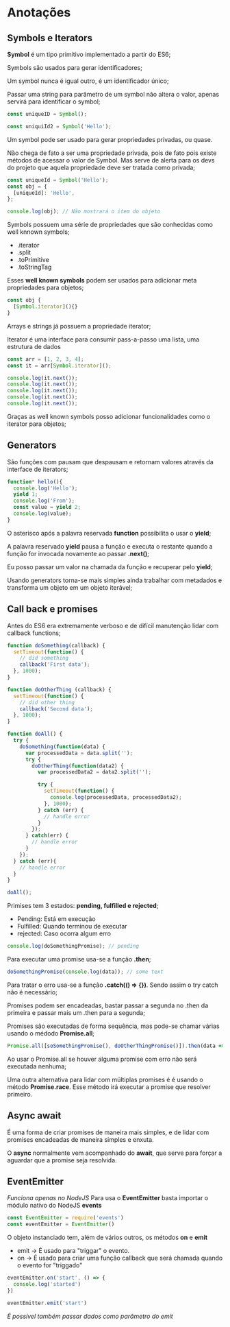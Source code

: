 # Anotações

## Symbols e Iterators

**Symbol** é um tipo primitivo implementado a partir do ES6;

Symbols são usados para gerar identificadores;

Um symbol nunca é igual outro, é um identificador único;

Passar uma string para parâmetro de um symbol não altera o valor, apenas servirá para identificar o symbol;
```js
const uniqueID = Symbol();

const uniquiId2 = Symbol('Hello');
```

Um symbol pode ser usado para gerar propriedades privadas, ou quase.

Não chega de fato a ser uma propriedade privada, pois de fato pois existe métodos de acessar o valor de Symbol. Mas serve de alerta para os devs do projeto que aquela propriedade deve ser tratada como privada;
```js
const uniqueId = Symbol('Hello');
const obj = {
  [uniqueId]: 'Hello',
};

console.log(obj); // Não mostrará o item do objeto
```
Symbols possuem uma série de propriedades que são conhecidas como well knnown symbols;
  - .iterator
  - .split
  - .toPrimitive
  - .toStringTag  

Esses **well known symbols** podem ser usados para adicionar meta propriedades para objetos;
```js
const obj {
  [Symbol.iterator](){}
}
```

Arrays e strings já possuem a propriedade iterator;

Iterator é uma interface para consumir pass-a-passo uma lista, uma estrutura de dados
```js
const arr = [1, 2, 3, 4];
const it = arr[Symbol.iterator]();

console.log(it.next());
console.log(it.next());
console.log(it.next());
console.log(it.next());
console.log(it.next());
```
Graças as well known symbols posso adicionar funcionalidades como o iterator para objetos;

## Generators

São funções com pausam que despausam e retornam valores através da interface de iterators;

```js
function* hello(){
  console.log('Hello');
  yield 1;
  console.log('From');
  const value = yield 2;
  console.log(value);
}
```
O asterisco após a palavra reservada **function** possibilita o usar o **yield**;

A palavra reservado **yield** pausa a função e executa o restante quando a função for invocada novamente ao passar **.next()**;

Eu posso passar um valor na chamada da função e recuperar pelo **yield**;

Usando generators torna-se mais simples ainda trabalhar com metadados e transforma um objeto em um objeto iterável;

## Call back e promises

Antes do  ES6 era extremamente verboso e de difícil manutenção lidar com callback functions;
```js
function doSomething(callback) {
  setTimeout(function() {
    // did something
    callback('First data');
  }, 1000);
}

function doOtherThing (callback) {
  setTimeout(function() {
    // did other thing
    callback('Second data');
  }, 1000);
}

function doAll() {
  try {
    doSomething(function(data) {
      var processedData = data.split('');
      try {
        doOtherThing(function(data2) {
          var processedData2 = data2.split('');

          try {
            setTimeout(function() {
              console.log(processedData, processedData2);
            }, 1000);
          } catch (err) {
            // handle error
          }
        });
      } catch(err) {
        // handle error
      }
    });
  } catch (err){
    // handle error
  }
}

doAll();
```

Primises tem 3 estados: **pending, fulfilled e rejected**;

- Pending: Está em execução
- Fulfilled: Quando terminou de executar
- rejected: Caso ocorra algum erro

```js
console.log(doSomethingPromise); // pending
```
Para executar uma promise usa-se a função **.then**;

```js
doSomethingPromise(console.log(data)); // some text
```

Para tratar o erro usa-se a função **.catch(() => {})**. Sendo assim o try catch não é necessário;

Promises podem ser encadeadas, bastar passar a segunda no .then da primeira e passar mais um .then  para a segunda;

Promises são executadas de forma sequência, mas pode-se chamar várias usando o médodo **Promise.all**;

```js
Promise.all([soSomethingPromise(), doOtherThingPromise()]).then(data => console.log(data));
```

Ao usar o Promise.all se houver alguma promise com erro não será executada nenhuma;

Uma outra alternativa para lidar com múltiplas promises é é usando o método **Promise.race**. Esse método irá executar a promise que resolver primeiro.

## Async await
É uma forma de criar promises de maneira mais simples, e de lidar com promises encadeadas de maneira simples e enxuta.

O **async** normalmente vem acompanhado do **await**, que serve para forçar a aguardar que a promise seja resolvida.

## EventEmitter
 *Funciona apenas no NodeJS*
Para usa o **EventEmitter** basta importar o módulo nativo do NodeJS **events**

```js
const EventEmitter = require('events')
const eventEmitter = EventEmitter()
```

O objeto instanciado tem, além de vários outros, os métodos **on** e **emit**

* emit -> É usado para "triggar" o evento.
* on -> É usado para criar uma função callback que será chamada quando o evento for "triggado"

```js
eventEmitter.on('start', () => {
  console.log('started')
})

eventEmitter.emit('start')
```

*É possível também passar dados como parâmetro do emit*
